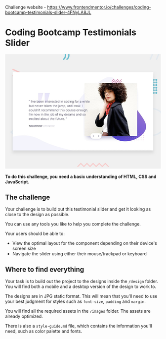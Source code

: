 Challenge website - https://www.frontendmentor.io/challenges/coding-bootcamp-testimonials-slider-4FNyLA8JL

# Coding Bootcamp Testimonials Slider

![Design preview for the Coding Bootcamp Testimonials Slider coding challenge](./design/desktop-preview.jpg)

**To do this challenge, you need a basic understanding of HTML, CSS and JavaScript.**

## The challenge

Your challenge is to build out this testimonial slider and get it looking as close to the design as possible.

You can use any tools you like to help you complete the challenge.

Your users should be able to: 

- View the optimal layout for the component depending on their device's screen size
- Navigate the slider using either their mouse/trackpad or keyboard


## Where to find everything

Your task is to build out the project to the designs inside the `/design` folder. You will find both a mobile and a desktop version of the design to work to. 

The designs are in JPG static format. This will mean that you'll need to use your best judgment for styles such as `font-size`, `padding` and `margin`. 

You will find all the required assets in the `/images` folder. The assets are already optimized.

There is also a `style-guide.md` file, which contains the information you'll need, such as color palette and fonts.







